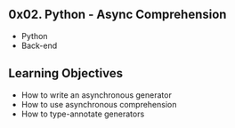 ## 0x02. Python - Async Comprehension

- Python
- Back-end

## Learning Objectives

- How to write an asynchronous generator
- How to use asynchronous comprehension
- How to type-annotate generators
